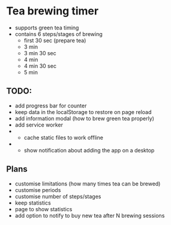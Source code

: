 # Tea brewing timer
* supports green tea timing
* contains 6 steps/stages of brewing
    * first 30 sec (prepare tea)
    * 3 min
    * 3 min 30 sec
    * 4 min
    * 4 min 30 sec
    * 5 min

## TODO:
* add progress bar for counter
* keep data in the localStorage to restore on page reload
* add information modal (how to brew green tea properly)
* add service worker
* * cache static files to work offline
* * show notification about adding the app on a desktop

## Plans
* customise limitations (how many times tea can be brewed)
* customise periods
* customise number of steps/stages
* keep statistics
* page to show statistics
* add option to notify to buy new tea after N brewing sessions
